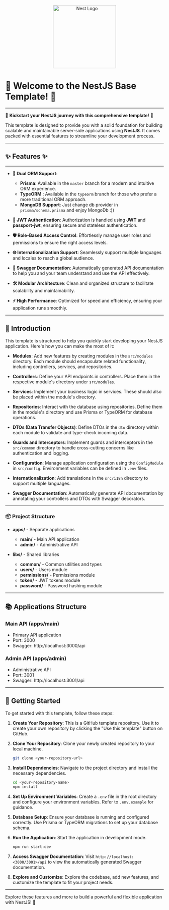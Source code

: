<p align="center">
  <a href="http://nestjs.com/" target="blank"><img src="https://nestjs.com/img/logo-small.svg" width="200" alt="Nest Logo" /></a>
</p>

# 🎉 Welcome to the NestJS Base Template! 🎉

---

🚀 **Kickstart your NestJS journey with this comprehensive template!** 🚀

This template is designed to provide you with a solid foundation for building scalable and maintainable server-side applications using **NestJS**. It comes packed with essential features to streamline your development process.

---

## ✨ Features ✨

---

- **🔀 Dual ORM Support**:

  - **Prisma**: Available in the `master` branch for a modern and intuitive ORM experience.
  - **TypeORM** : Available in the `typeorm` branch for those who prefer a more traditional ORM approach.
  - **MongoDB Support**: Just change db provider in `prisma/schema.prisma` and enjoy MongoDb :))

- **🔑 JWT Authentication**: Authorization is handled using **JWT** and **passport-jwt**, ensuring secure and stateless authentication.

- **🛡️ Role-Based Access Control**: Effortlessly manage user roles and permissions to ensure the right access levels.

- **🌐 Internationalization Support**: Seamlessly support multiple languages and locales to reach a global audience.

- **📜 Swagger Documentation**: Automatically generated API documentation to help you and your team understand and use the API effectively.

- **🛠️ Modular Architecture**: Clean and organized structure to facilitate scalability and maintainability.

- **⚡ High Performance**: Optimized for speed and efficiency, ensuring your application runs smoothly.

---

## 📘 Introduction

This template is structured to help you quickly start developing your NestJS application. Here's how you can make the most of it:

- **Modules**: Add new features by creating modules in the `src/modules` directory. Each module should encapsulate related functionality, including controllers, services, and repositories.

- **Controllers**: Define your API endpoints in controllers. Place them in the respective module's directory under `src/modules`.

- **Services**: Implement your business logic in services. These should also be placed within the module's directory.

- **Repositories**: Interact with the database using repositories. Define them in the module's directory and use Prisma or TypeORM for database operations.

- **DTOs (Data Transfer Objects)**: Define DTOs in the `dto` directory within each module to validate and type-check incoming data.

- **Guards and Interceptors**: Implement guards and interceptors in the `src/common` directory to handle cross-cutting concerns like authentication and logging.

- **Configuration**: Manage application configuration using the `ConfigModule` in `src/config`. Environment variables can be defined in `.env` files.

- **Internationalization**: Add translations in the `src/i18n` directory to support multiple languages.

- **Swagger Documentation**: Automatically generate API documentation by annotating your controllers and DTOs with Swagger decorators.

---

### 📦 Project Structure

- **apps/** - Separate applications

  - **main/** - Main API application
  - **admin/** - Administrative API

- **libs/** - Shared libraries
  - **common/** - Common utilities and types
  - **users/** - Users module
  - **permissions/** - Permissions module
  - **token/** - JWT tokens module
  - **password/** - Password hashing module

---

## 📚 Applications Structure

### Main API (apps/main)

- Primary API application
- Port: 3000
- Swagger: http://localhost:3000/api

### Admin API (apps/admin)

- Administrative API
- Port: 3001
- Swagger: http://localhost:3001/api

---

## 🚀 Getting Started

To get started with this template, follow these steps:

1. **Create Your Repository**: This is a GitHub template repository. Use it to create your own repository by clicking the "Use this template" button on GitHub.

2. **Clone Your Repository**: Clone your newly created repository to your local machine.

   ```bash
   git clone <your-repository-url>
   ```

3. **Install Dependencies**: Navigate to the project directory and install the necessary dependencies.

   ```bash
   cd <your-repository-name>
   npm install
   ```

4. **Set Up Environment Variables**: Create a `.env` file in the root directory and configure your environment variables. Refer to `.env.example` for guidance.

5. **Database Setup**: Ensure your database is running and configured correctly. Use Prisma or TypeORM migrations to set up your database schema.

6. **Run the Application**: Start the application in development mode.

   ```bash
   npm run start:dev
   ```

7. **Access Swagger Documentation**: Visit `http://localhost:<3000/3001>/api` to view the automatically generated Swagger documentation.

8. **Explore and Customize**: Explore the codebase, add new features, and customize the template to fit your project needs.

---

Explore these features and more to build a powerful and flexible application with NestJS! 🚀
